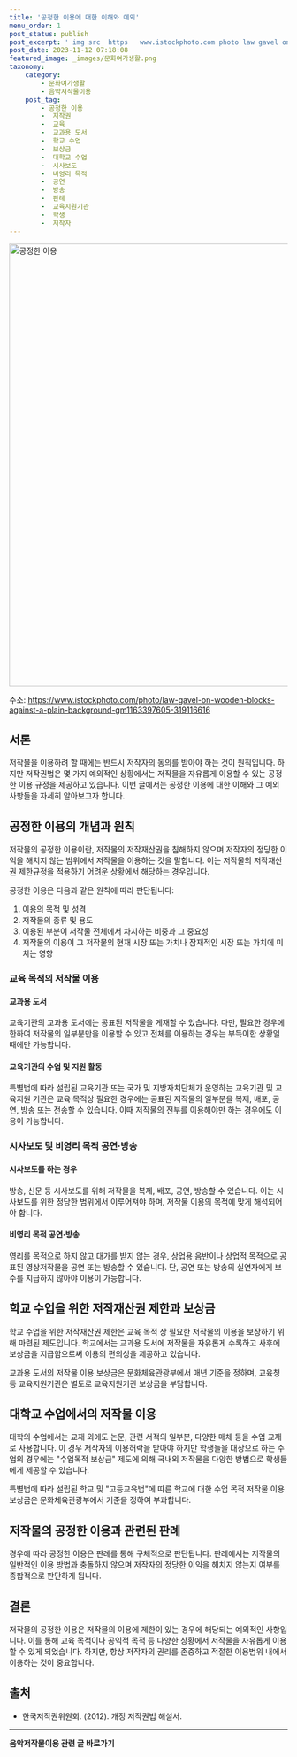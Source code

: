 ```yaml
---
title: '공정한 이용에 대한 이해와 예외'
menu_order: 1
post_status: publish
post_excerpt: ' img src  https   www.istockphoto.com photo law gavel on wooden blocks against a plain background gm1163397605 319116616  alt  공정한 이용  width  800   '
post_date: 2023-11-12 07:18:08
featured_image: _images/문화여가생활.png
taxonomy:
    category:
        - 문화여가생활
        - 음악저작물이용
    post_tag:
        - 공정한 이용
        -  저작권
        -  교육
        -  교과용 도서
        -  학교 수업
        -  보상금
        -  대학교 수업
        -  시사보도
        -  비영리 목적
        -  공연
        -  방송
        -  판례
        -  교육지원기관
        -  학생
        -  저작자
---
```



<img src="https://www.istockphoto.com/photo/law-gavel-on-wooden-blocks-against-a-plain-background-gm1163397605-319116616" alt="공정한 이용" width="800"/>

주소: https://www.istockphoto.com/photo/law-gavel-on-wooden-blocks-against-a-plain-background-gm1163397605-319116616

## 서론
저작물을 이용하려 할 때에는 반드시 저작자의 동의를 받아야 하는 것이 원칙입니다. 하지만 저작권법은 몇 가지 예외적인 상황에서는 저작물을 자유롭게 이용할 수 있는 공정한 이용 규정을 제공하고 있습니다. 이번 글에서는 공정한 이용에 대한 이해와 그 예외 사항들을 자세히 알아보고자 합니다.

## 공정한 이용의 개념과 원칙
저작물의 공정한 이용이란, 저작물의 저작재산권을 침해하지 않으며 저작자의 정당한 이익을 해치지 않는 범위에서 저작물을 이용하는 것을 말합니다. 이는 저작물의 저작재산권 제한규정을 적용하기 어려운 상황에서 해당하는 경우입니다.

공정한 이용은 다음과 같은 원칙에 따라 판단됩니다:

1. 이용의 목적 및 성격
2. 저작물의 종류 및 용도
3. 이용된 부분이 저작물 전체에서 차지하는 비중과 그 중요성
4. 저작물의 이용이 그 저작물의 현재 시장 또는 가치나 잠재적인 시장 또는 가치에 미치는 영향

### 교육 목적의 저작물 이용
#### 교과용 도서
교육기관의 교과용 도서에는 공표된 저작물을 게재할 수 있습니다. 다만, 필요한 경우에 한하여 저작물의 일부분만을 이용할 수 있고 전체를 이용하는 경우는 부득이한 상황일 때에만 가능합니다.

#### 교육기관의 수업 및 지원 활동
특별법에 따라 설립된 교육기관 또는 국가 및 지방자치단체가 운영하는 교육기관 및 교육지원 기관은 교육 목적상 필요한 경우에는 공표된 저작물의 일부분을 복제, 배포, 공연, 방송 또는 전송할 수 있습니다. 이때 저작물의 전부를 이용해야만 하는 경우에도 이용이 가능합니다.

### 시사보도 및 비영리 목적 공연·방송
#### 시사보도를 하는 경우
방송, 신문 등 시사보도를 위해 저작물을 복제, 배포, 공연, 방송할 수 있습니다. 이는 시사보도를 위한 정당한 범위에서 이루어져야 하며, 저작물 이용의 목적에 맞게 해석되어야 합니다.

#### 비영리 목적 공연·방송
영리를 목적으로 하지 않고 대가를 받지 않는 경우, 상업용 음반이나 상업적 목적으로 공표된 영상저작물을 공연 또는 방송할 수 있습니다. 단, 공연 또는 방송의 실연자에게 보수를 지급하지 않아야 이용이 가능합니다.

## 학교 수업을 위한 저작재산권 제한과 보상금
학교 수업을 위한 저작재산권 제한은 교육 목적 상 필요한 저작물의 이용을 보장하기 위해 마련된 제도입니다. 학교에서는 교과용 도서에 저작물을 자유롭게 수록하고 사후에 보상금을 지급함으로써 이용의 편의성을 제공하고 있습니다.

교과용 도서의 저작물 이용 보상금은 문화체육관광부에서 매년 기준을 정하며, 교육청 등 교육지원기관은 별도로 교육지원기관 보상금을 부담합니다.

## 대학교 수업에서의 저작물 이용
대학의 수업에서는 교재 외에도 논문, 관련 서적의 일부분, 다양한 매체 등을 수업 교재로 사용합니다. 이 경우 저작자의 이용허락을 받아야 하지만 학생들을 대상으로 하는 수업의 경우에는 "수업목적 보상금" 제도에 의해 국내외 저작물을 다양한 방법으로 학생들에게 제공할 수 있습니다.

특별법에 따라 설립된 학교 및 "고등교육법"에 따른 학교에 대한 수업 목적 저작물 이용 보상금은 문화체육관광부에서 기준을 정하여 부과합니다.

## 저작물의 공정한 이용과 관련된 판례
경우에 따라 공정한 이용은 판례를 통해 구체적으로 판단됩니다. 판례에서는 저작물의 일반적인 이용 방법과 충돌하지 않으며 저작자의 정당한 이익을 해치지 않는지 여부를 종합적으로 판단하게 됩니다.

## 결론
저작물의 공정한 이용은 저작물의 이용에 제한이 있는 경우에 해당되는 예외적인 사항입니다. 이를 통해 교육 목적이나 공익적 목적 등 다양한 상황에서 저작물을 자유롭게 이용할 수 있게 되었습니다. 하지만, 항상 저작자의 권리를 존중하고 적절한 이용범위 내에서 이용하는 것이 중요합니다.

## 출처
- 한국저작권위원회. (2012). 개정 저작권법 해설서. 


<!-- wp:separator -->
<hr class="wp-block-separator has-alpha-channel-opacity"/>
<!-- /wp:separator -->

<!-- wp:group {"backgroundColor":"base","layout":{"type":"constrained"}} -->
<div class="wp-block-group has-base-background-color has-background"><!-- wp:paragraph {"align":"center","fontSize":"medium"} -->
<p class="has-text-align-center has-large-font-size"><strong>음악저작물이용 관련 글 바로가기</strong></p>
<!-- /wp:paragraph -->


<!-- wp:latest-posts
{"categories":[{"id":15931,"count":19,"description":"","link":"https://uknowlaw.com/category/%ec%9d%8c%ec%95%85%ec%a0%80%ec%9e%91%eb%ac%bc%ec%9d%b4%ec%9a%a9/","name":"음악저작물이용","slug":"음악저작물이용","taxonomy":"category","parent":0,"meta":[],"_links":{"self":[{"href":"https://uknowlaw.com/wp-json/wp/v2/categories/15931"}],"collection":[{"href":"https://uknowlaw.com/wp-json/wp/v2/categories"}],"about":[{"href":"https://uknowlaw.com/wp-json/wp/v2/taxonomies/category"}],"wp:post_type":[{"href":"https://uknowlaw.com/wp-json/wp/v2/posts?categories=15931"}],"curies":[{"name":"wp","href":"https://api.w.org/{rel}","templated":true}]}}],"postsToShow":100,"excerptLength":28,"postLayout":"grid","columns":2,"featuredImageAlign":"left","featuredImageSizeSlug":"large","fontSize":"small"} /--></div>
<!-- /wp:group -->